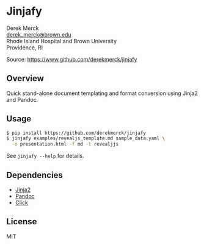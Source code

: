 Jinjafy
==================

Derek Merck  
<derek_merck@brown.edu>  
Rhode Island Hospital and Brown University  
Providence, RI  

Source: <https://www.github.com/derekmerck/jinjafy>



Overview
----------------

Quick stand-alone document templating and format conversion using Jinja2 and Pandoc.


Usage
----------------

```bash
$ pip install https://github.com/derekmerck/jinjafy
$ jinjafy examples/revealjs_template.md sample_data.yaml \
  -o presentation.html -f md -t revealjjs
```

See `jinjafy --help` for details.


Dependencies
----------------

- [Jinja2][]
- [Pandoc][]
- [Click][]

[Jinja2]: http://jinja.pocoo.org
[Pandoc]: https://pandoc.org
[Click]: https://palletsprojects.com/p/click/


License
----------------
MIT